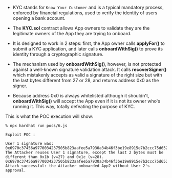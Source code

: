 * KYC stands for `Know Your Customer` and is a typical mandatory process, enforced by financial regulations, used to verify the identity of users opening a bank account.

* The **KYC.sol** contract allows App owners to validate they are the legitimate owners of the App they are trying to onboard.

* It is designed to work in 2 steps: first, the App owner calls **applyFor()** to submit a KYC application, and later calls **onboardWithSig()** to prove its identity through a cryptographic signature.

* The mechanism used by **onboardWithSig()**, however, is not protected against a well-known signature validation attack. It calls **recoverSigner()** which mistakenly accepts as valid a signature of the right size but with the last bytes different from 27 or 28, and returns address 0x0 as the signer.

* Because address 0x0 is always whitelisted although it shouldn't, **onboardWithSig()** will accept the App even if it is not its owner who's running it. This way, totally defeating the purpose of KYC.

This is what the POC execution will show:

```
% npx hardhat run pocs/6.js

Exploit POC : 

User 1 signature was: 
0x6970c37456a9770034237505b823aafee5a7930a34b46f3be19e8915e7b2ccc75d652d4cebf7502a7b0ac562cd78afef63b3f4d72027fc4463245aa81adfeda11b
The Attacker reuses User 1 signature, except the last 2 bytes must be different than 0x1b (v=27) and 0x1c (v=28).
0x6970c37456a9770034237505b823aafee5a7930a34b46f3be19e8915e7b2ccc75d652d4cebf7502a7b0ac562cd78afef63b3f4d72027fc4463245aa81adfeda1ff
Attack successful: the Attacker onboarded App2 without User 2's approval.
```

